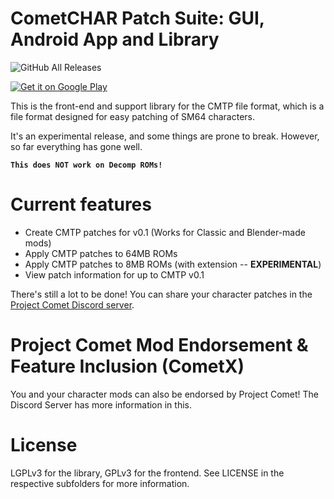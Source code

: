 # CometCHAR Patch Suite: GUI, Android App and Library

![GitHub All Releases](https://img.shields.io/github/downloads/projectcomet64/CometCHAR/total?logoColor=%23366fff&style=flat-square)

<a href='https://play.google.com/store/apps/details?id=xyz.glitchypsi.cmtppatcher&pcampaignid=pcampaignidMKT-Other-global-all-co-prtnr-py-PartBadge-Mar2515-1'><img alt='Get it on Google Play' src='https://play.google.com/intl/en_us/badges/static/images/badges/en_badge_web_generic.png'/></a>

This is the front-end and support library for the CMTP file format, which is a file format designed for easy patching of SM64 characters.


It's an experimental release, and some things are prone to break. However, so far everything has gone well.

**`This does NOT work on Decomp ROMs!`**

# Current features

* Create CMTP patches for v0.1 (Works for Classic and Blender-made mods)
* Apply CMTP patches to 64MB ROMs
* Apply CMTP patches to 8MB ROMs (with extension -- **EXPERIMENTAL**)
* View patch information for up to CMTP v0.1

There's still a lot to be done! You can share your character patches in the [Project Comet Discord server](https://comet.glitchypsi.xyz).

# Project Comet Mod Endorsement & Feature Inclusion (CometX)

You and your character mods can also be endorsed by Project Comet! The Discord Server has more information in this.

# License

LGPLv3 for the library, GPLv3 for the frontend. See LICENSE in the respective subfolders for more information.